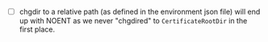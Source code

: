 - [ ] chgdir to a relative path (as defined in the environment json file) will end up with NOENT as we never "chgdired" to `CertificateRootDir` in the first place.

<br><br><br>